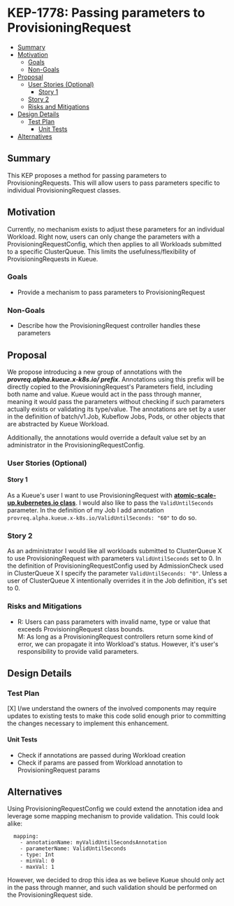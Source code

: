 # KEP-1778: Passing parameters to ProvisioningRequest

<!--
This is the title of your KEP. Keep it short, simple, and descriptive. A good
title can help communicate what the KEP is and should be considered as part of
any review.
-->

<!--
A table of contents is helpful for quickly jumping to sections of a KEP and for
highlighting any additional information provided beyond the standard KEP
template.

Ensure the TOC is wrapped with
  <code>&lt;!-- toc --&rt;&lt;!-- /toc --&rt;</code>
tags, and then generate with `hack/update-toc.sh`.
-->

<!-- toc -->
- [Summary](#summary)
- [Motivation](#motivation)
  - [Goals](#goals)
  - [Non-Goals](#non-goals)
- [Proposal](#proposal)
  - [User Stories (Optional)](#user-stories-optional)
    - [Story 1](#story-1)
  - [Story 2](#story-2)
  - [Risks and Mitigations](#risks-and-mitigations)
- [Design Details](#design-details)
  - [Test Plan](#test-plan)
    - [Unit Tests](#unit-tests)
- [Alternatives](#alternatives)
<!-- /toc -->

## Summary

This KEP proposes a method for passing parameters to ProvisioningRequests. This will allow users to pass parameters specific to individual ProvisioningRequest classes.

<!--
This section is incredibly important for producing high-quality, user-focused
documentation such as release notes or a development roadmap. It should be
possible to collect this information before implementation begins, in order to
avoid requiring implementors to split their attention between writing release
notes and implementing the feature itself. KEP editors and SIG Docs
should help to ensure that the tone and content of the `Summary` section is
useful for a wide audience.

A good summary is probably at least a paragraph in length.

Both in this section and below, follow the guidelines of the [documentation
style guide]. In particular, wrap lines to a reasonable length, to make it
easier for reviewers to cite specific portions, and to minimize diff churn on
updates.

[documentation style guide]: https://github.com/kubernetes/community/blob/master/contributors/guide/style-guide.md
-->

## Motivation
Currently, no mechanism exists to adjust these parameters for an individual Workload. Right now, users can only change the parameters with a ProvisioningRequestConfig, which then applies to all Workloads submitted to a specific ClusterQueue. This limits the usefulness/flexibility of ProvisioningRequests in Kueue.

<!--
This section is for explicitly listing the motivation, goals, and non-goals of
this KEP.  Describe why the change is important and the benefits to users. The
motivation section can optionally provide links to [experience reports] to
demonstrate the interest in a KEP within the wider Kubernetes community.

[experience reports]: https://github.com/golang/go/wiki/ExperienceReports
-->

### Goals
- Provide a mechanism to pass parameters to ProvisioningRequest

<!--
List the specific goals of the KEP. What is it trying to achieve? How will we
know that this has succeeded?
-->

### Non-Goals
- Describe how the ProvisioningRequest controller handles these parameters

<!--
What is out of scope for this KEP? Listing non-goals helps to focus discussion
and make progress.
-->

## Proposal
We propose introducing a new group of annotations with the
***provreq.alpha.kueue.x-k8s.io/ prefix***. Annotations using this prefix will be directly copied to the ProvisioningRequest's Parameters field, including both name and value.
Kueue would act in the pass through manner, meaning it would pass the parameters without checking if such parameters actually exists or validating its type/value.
The annotations are set by a user in the definition of batch/v1.Job, Kubeflow Jobs, Pods, or other objects that are abstracted by Kueue Workload.

Additionally, the annotations would override a default value set by an administrator in the ProvisioningRequestConfig.

<!--
This is where we get down to the specifics of what the proposal actually is.
This should have enough detail that reviewers can understand exactly what
you're proposing, but should not include things like API designs or
implementation. What is the desired outcome and how do we measure success?.
The "Design Details" section below is for the real
nitty-gritty.
-->

### User Stories (Optional)

<!--
Detail the things that people will be able to do if this KEP is implemented.
Include as much detail as possible so that people can understand the "how" of
the system. The goal here is to make this feel real for users without getting
bogged down.
-->

#### Story 1
As a Kueue's user I want to use ProvisioningRequest with [**atomic-scale-up.kubernetes.io class**](https://github.com/kubernetes/autoscaler/blob/master/cluster-autoscaler/proposals/provisioning-request.md#atomic-scale-upkubernetesio-class).
I would also like to pass the ```ValidUntilSeconds``` parameter. In the definition of my Job I add annotation ```provreq.alpha.kueue.x-k8s.io/ValidUntilSeconds: "60"``` to do so.

### Story 2
As an administrator I would like all workloads submitted to ClusterQueue X to use ProvisioningRequest with parameters ```ValidUntilSeconds``` set to 0.
In the definition of ProvisioningRequestConfig used by AdmissionCheck used in ClusterQueue X I specify the parameter ```ValidUntilSeconds: "0"```.
Unless a user of ClusterQueue X intentionally overrides it in the Job definition, it's set to 0.
<!--
What are the caveats to the proposal?
What are some important details that didn't come across above?
Go in to as much detail as necessary here.
This might be a good place to talk about core concepts and how they relate.
-->

### Risks and Mitigations
- R: Users can pass parameters with invalid name, type or value that exceeds ProvisioningRequest class bounds.\
  M: As long as a ProvisioningRequest controllers return some kind of error, we can propagate it into Workload's status.
  However, it's user's responsibility to provide valid parameters.

<!--
What are the risks of this proposal, and how do we mitigate? Think broadly.
For example, consider both security and how this will impact the larger
Kubernetes ecosystem.

How will security be reviewed, and by whom?

How will UX be reviewed, and by whom?

Consider including folks who also work outside the SIG or subproject.
-->

## Design Details

<!--
This section should contain enough information that the specifics of your
change are understandable. This may include API specs (though not always
required) or even code snippets. If there's any ambiguity about HOW your
proposal will be implemented, this is the place to discuss them.
-->

### Test Plan

<!--
**Note:** *Not required until targeted at a release.*
The goal is to ensure that we don't accept enhancements with inadequate testing.

All code is expected to have adequate tests (eventually with coverage
expectations). Please adhere to the [Kubernetes testing guidelines][testing-guidelines]
when drafting this test plan.

[testing-guidelines]: https://git.k8s.io/community/contributors/devel/sig-testing/testing.md
-->

[X] I/we understand the owners of the involved components may require updates to
existing tests to make this code solid enough prior to committing the changes necessary
to implement this enhancement.

<!--
Based on reviewers feedback describe what additional tests need to be added prior
implementing this enhancement to ensure the enhancements have also solid foundations.
-->

#### Unit Tests
- Check if annotations are passed during Workload creation
- Check if params are passed from Workload annotation to ProvisioningRequest params

<!--
In principle every added code should have complete unit test coverage, so providing
the exact set of tests will not bring additional value.
However, if complete unit test coverage is not possible, explain the reason of it
together with explanation why this is acceptable.
-->

<!--
Additionally, try to enumerate the core package you will be touching
to implement this enhancement and provide the current unit coverage for those
in the form of:
- <package>: <date> - <current test coverage>

This can inform certain test coverage improvements that we want to do before
extending the production code to implement this enhancement.
-->


<!--
Describe what tests will be added to ensure proper quality of the enhancement.

After the implementation PR is merged, add the names of the tests here.
-->

<!-- ### Graduation Criteria -->

<!--

Clearly define what it means for the feature to be implemented and
considered stable.

If the feature you are introducing has high complexity, consider adding graduation
milestones with these graduation criteria:
- [Maturity levels (`alpha`, `beta`, `stable`)][maturity-levels]
- [Feature gate][feature gate] lifecycle
- [Deprecation policy][deprecation-policy]

[feature gate]: https://git.k8s.io/community/contributors/devel/sig-architecture/feature-gates.md
[maturity-levels]: https://git.k8s.io/community/contributors/devel/sig-architecture/api_changes.md#alpha-beta-and-stable-versions
[deprecation-policy]: https://kubernetes.io/docs/reference/using-api/deprecation-policy/
-->

<!-- ## Implementation History -->

<!--
Major milestones in the lifecycle of a KEP should be tracked in this section.
Major milestones might include:
- the `Summary` and `Motivation` sections being merged, signaling SIG acceptance
- the `Proposal` section being merged, signaling agreement on a proposed design
- the date implementation started
- the first Kubernetes release where an initial version of the KEP was available
- the version of Kubernetes where the KEP graduated to general availability
- when the KEP was retired or superseded
-->

<!-- ## Drawbacks -->

<!--
Why should this KEP _not_ be implemented?
-->

## Alternatives
Using ProvisioningRequestConfig we could extend the annotation idea and leverage some mapping mechanism to provide validation. This could look alike:
```
  mapping:
    - annotationName: myValidUntilSecondsAnnotation
    - parameterName: ValidUntilSeconds
    - type: Int
    - minVal: 0
    - maxVal: 1
```
However, we decided to drop this idea as we believe Kueue should only act in the pass through manner, and such validation should be performed on the ProvisioningRequest side.

<!--
What other approaches did you consider, and why did you rule them out? These do
not need to be as detailed as the proposal, but should include enough
information to express the idea and why it was not acceptable.
-->
